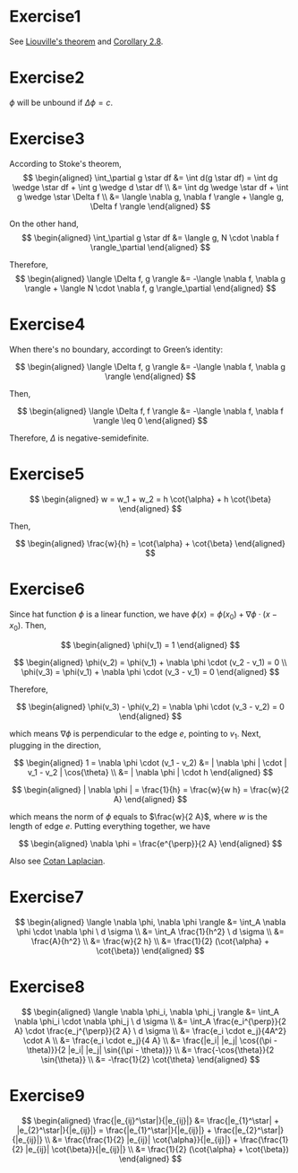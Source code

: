 # Exercise1

See [Liouville's theorem](https://en.wikipedia.org/wiki/Harmonic_function#Liouville's_theorem) and [Corollary 2.8](https://www.math.ucdavis.edu/~hunter/pdes/ch2.pdf#page=6).

# Exercise2

$\phi$ will be unbound if $\Delta \phi = c$.

# Exercise3

According to Stoke's theorem,
$$
\begin{aligned}
\int_\partial g \star df &= \int d(g \star df) = \int dg \wedge \star df + \int g \wedge d \star df \\
                         &= \int dg \wedge \star df + \int g \wedge \star  \Delta f \\
                         &= \langle \nabla g, \nabla f \rangle + \langle g, \Delta f \rangle
\end{aligned}
$$

On the other hand,
$$
\begin{aligned}
\int_\partial g \star df &= \langle g, N \cdot \nabla f \rangle_\partial
\end{aligned}
$$

Therefore,
$$
\begin{aligned}
\langle \Delta f, g \rangle &= -\langle \nabla f, \nabla g \rangle + \langle N \cdot \nabla f, g \rangle_\partial
\end{aligned}
$$

# Exercise4

When there's no boundary, accordingt to Green’s identity:

$$
\begin{aligned}
\langle \Delta f, g \rangle &= -\langle \nabla f, \nabla g \rangle
\end{aligned}
$$

Then,

$$
\begin{aligned}
\langle \Delta f, f \rangle &= -\langle \nabla f, \nabla f \rangle \leq 0
\end{aligned}
$$

Therefore, $\Delta$ is negative-semidefinite.

# Exercise5

$$
\begin{aligned}
w = w_1 + w_2 = h \cot{\alpha} + h \cot{\beta}
\end{aligned}
$$

Then,

$$
\begin{aligned}
\frac{w}{h} = \cot{\alpha} + \cot{\beta}
\end{aligned}
$$

# Exercise6

Since hat function $\phi$ is a linear function, we have $\phi(x) = \phi(x_0) + \nabla \phi \cdot (x - x_0)$. Then,

$$
\begin{aligned}
\phi(v_1) = 1
\end{aligned}
$$

$$
\begin{aligned}
\phi(v_2) = \phi(v_1) + \nabla \phi \cdot (v_2 - v_1) = 0 \\
\phi(v_3) = \phi(v_1) + \nabla \phi \cdot (v_3 - v_1) = 0
\end{aligned}
$$

Therefore, 

$$
\begin{aligned}
\phi(v_3) - \phi(v_2) = \nabla \phi \cdot (v_3 - v_2) = 0
\end{aligned}
$$

which means $\nabla \phi$ is perpendicular to the edge $e$, pointing to $v_1$. Next, plugging in the direction,

$$
\begin{aligned}
1 = \nabla \phi \cdot (v_1 - v_2) &= | \nabla \phi | \cdot | v_1 - v_2 | \cos{\theta} \\
                                  &= | \nabla \phi | \cdot h
\end{aligned}
$$

$$
\begin{aligned}
| \nabla \phi | = \frac{1}{h} = \frac{w}{w h} = \frac{w}{2 A}
\end{aligned}
$$

which means the norm of $\phi$ equals to $\frac{w}{2 A}$, where $w$ is the length of edge $e$. Putting everything together, we have

$$
\begin{aligned}
\nabla \phi = \frac{e^{\perp}}{2 A}
\end{aligned}
$$

Also see [Cotan Laplacian](https://graphics.stanford.edu/courses/cs468-13-spring/assets/lecture12-lu.pdf#page=4).

# Exercise7

$$
\begin{aligned}
\langle \nabla \phi, \nabla \phi \rangle &= \int_A \nabla \phi \cdot \nabla \phi \ d \sigma \\
                                         &= \int_A \frac{1}{h^2} \ d \sigma \\
                                         &= \frac{A}{h^2} \\
                                         &= \frac{w}{2 h} \\
                                         &= \frac{1}{2} (\cot{\alpha} + \cot{\beta})
\end{aligned}
$$

# Exercise8

$$
\begin{aligned}
\langle \nabla \phi_i, \nabla \phi_j \rangle &= \int_A \nabla \phi_i \cdot \nabla \phi_j \ d \sigma \\
                                             &= \int_A \frac{e_i^{\perp}}{2 A} \cdot \frac{e_j^{\perp}}{2 A} \ d \sigma \\
                                             &= \frac{e_i \cdot e_j}{4A^2} \cdot A \\
                                             &= \frac{e_i \cdot e_j}{4 A} \\
                                             &= \frac{|e_i| |e_j| \cos{(\pi - \theta)}}{2 |e_i| |e_j| \sin{(\pi - \theta)}} \\
                                             &= \frac{-\cos{\theta}}{2 \sin{\theta}} \\
                                             &= -\frac{1}{2} \cot{\theta}
\end{aligned}
$$

# Exercise9

$$
\begin{aligned}
\frac{|e_{ij}^\star|}{|e_{ij}|} &= \frac{|e_{1}^\star| + |e_{2}^\star|}{|e_{ij}|} = \frac{|e_{1}^\star|}{|e_{ij}|} + \frac{|e_{2}^\star|}{|e_{ij}|} \\
                                &= \frac{\frac{1}{2} |e_{ij}| \cot{\alpha}}{|e_{ij}|} + \frac{\frac{1}{2} |e_{ij}| \cot{\beta}}{|e_{ij}|} \\
                                &= \frac{1}{2} (\cot{\alpha} + \cot{\beta})
\end{aligned}
$$
